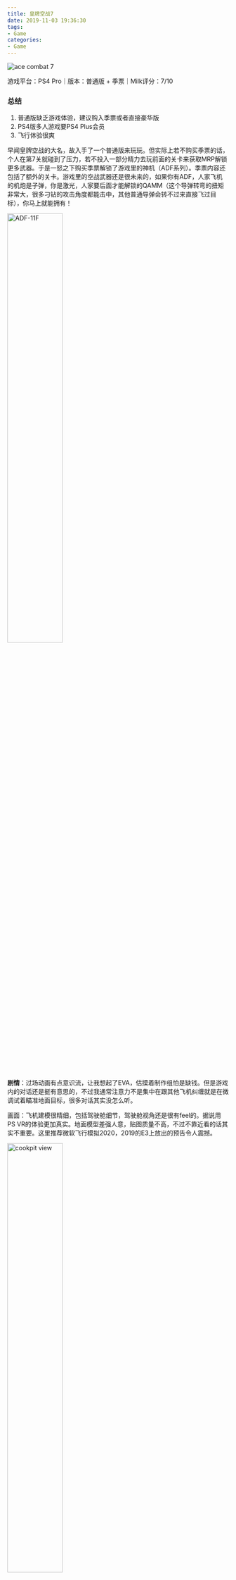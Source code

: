 ```yaml
---
title: 皇牌空战7
date: 2019-11-03 19:36:30
tags:
- Game
categories: 
- Game
---
```


![ace combat 7](https://steamcdn-a.akamaihd.net/steam/apps/502500/header.jpg?t=1558454336)

游戏平台：PS4 Pro｜版本：普通版 + 季票｜Milk评分：7/10

### 总结

1. 普通版缺乏游戏体验，建议购入季票或者直接豪华版
2. PS4版多人游戏要PS4 Plus会员
3. 飞行体验很爽



早闻皇牌空战的大名，故入手了一个普通版来玩玩。但实际上若不购买季票的话，个人在第7关就碰到了压力，若不投入一部分精力去玩前面的关卡来获取MRP解锁更多武器。于是一怒之下购买季票解锁了游戏里的神机（ADF系列）。季票内容还包括了额外的关卡。游戏里的空战武器还是很未来的，如果你有ADF，人家飞机的机炮是子弹，你是激光，人家要后面才能解锁的QAMM（这个导弹转弯的扭矩非常大，很多刁钻的攻击角度都能击中，其他普通导弹会转不过来直接飞过目标），你马上就能拥有！

<img src="https://vignette.wikia.nocookie.net/acecombat/images/a/a6/ADF-11F_Flyby.png/revision/latest?cb=20190426134427" width="50%" alt="ADF-11F">

**剧情**：过场动画有点意识流，让我想起了EVA，估摸着制作组怕是缺钱。但是游戏内的对话还是挺有意思的，不过我通常注意力不是集中在跟其他飞机纠缠就是在微调试着瞄准地面目标，很多对话其实没怎么听。

画面：飞机建模很精细，包括驾驶舱细节，驾驶舱视角还是很有feel的。据说用PS VR的体验更加真实。地面模型差强人意，贴图质量不高，不过不靠近看的话其实不重要。这里推荐微软飞行模拟2020，2019的E3上放出的预告令人震撼。

<img src="https://external-preview.redd.it/Crq6GtPvzws5xfKGo9MCsYm79WqzlVJ5uF5DgRs2Mg4.png?auto=webp&s=76fe09926247d046a87493d2dd1a6309540c7d9a" alt="cookpit view" width="50%">

操作体验：曾经玩过鹰击长空，关卡设计和操作体验挺相似的，很多操作需要看看主播们怎么玩的来学习一下，只想体验剧情的话，如果不买季票，就算Easy模式也很难一次通关，除非你真的技术了得。最后一关钻隧道简直有毒，太难了。
